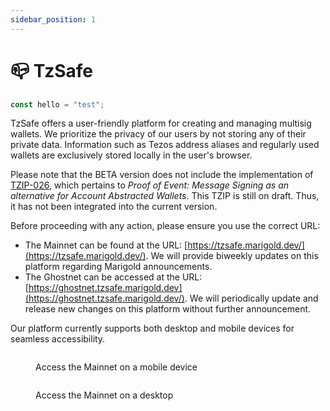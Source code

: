 ```yaml
---
sidebar_position: 1
---
```


# 📪 TzSafe

```typescript
const hello = "test";
```

TzSafe offers a user-friendly platform for creating and managing multisig wallets. We prioritize the privacy of our users by not storing any of their private data. Information such as Tezos address aliases and regularly used wallets are exclusively stored locally in the user's browser.

Please note that the BETA version does not include the implementation of [TZIP-026](https://gitlab.com/tezos/tzip/-/merge_requests/202/diffs), which pertains to _Proof of Event: Message Signing as an alternative for Account Abstracted Wallets_. This TZIP is still on draft. Thus, it has not been integrated into the current version.

Before proceeding with any action, please ensure you use the correct URL:&#x20;

- The Mainnet can be found at the URL: [https://tzsafe.marigold.dev/](https://tzsafe.marigold.dev/). We will provide biweekly updates on this platform regarding Marigold announcements.
- The Ghostnet can be accessed at the URL: [https://ghostnet.tzsafe.marigold.dev](https://ghostnet.tzsafe.marigold.dev/). We will periodically update and release new changes on this platform without further announcement.&#x20;

&#x20;Our platform currently supports both desktop and mobile devices for seamless accessibility.

<figure><img src="../../img/image (37).png" alt=""/><figcaption><p>Access the Mainnet on a mobile device</p></figcaption></figure>

<div data-full-width="true">

<figure><img src="../../img/image (22).png" alt=""/><figcaption><p>Access the Mainnet on a desktop</p></figcaption></figure>

</div>
